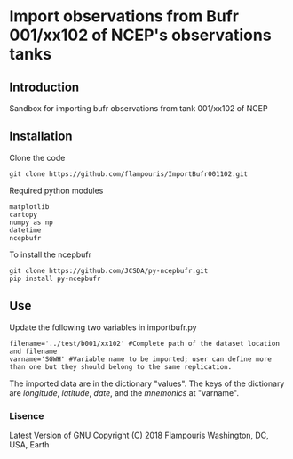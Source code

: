 # Import observations from Bufr 001/xx102 of NCEP's observations tanks


## Introduction
Sandbox for importing bufr observations from tank 001/xx102 of NCEP

## Installation

Clone the code
```
git clone https://github.com/flampouris/ImportBufr001102.git
```
Required python modules
```
matplotlib
cartopy
numpy as np
datetime
ncepbufr
```

To install the ncepbufr
```
git clone https://github.com/JCSDA/py-ncepbufr.git
pip install py-ncepbufr
```

## Use

Update the following two variables in importbufr.py
```
filename='../test/b001/xx102' #Complete path of the dataset location and filename
varname='SGWH' #Variable name to be imported; user can define more than one but they should belong to the same replication.
```

The imported data are in the dictionary "values". The keys of the dictionary are *longitude*, *latitude*, *date*, and the *mnemonics* at "varname".


### Lisence
Latest Version of GNU
Copyright (C) 2018 Flampouris 
Washington, DC, USA, Earth
